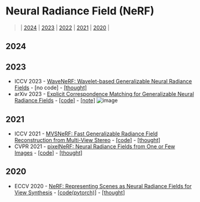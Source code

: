 # Neural Radiance Field (NeRF)

> | [2024](#2024) | [2023](#2023) | [2022](#2022) | [2021](#2021) | [2020](#2020) |
## 2024

## 2023
- ICCV 2023 - [WaveNeRF: Wavelet-based Generalizable Neural Radiance Fields](https://arxiv.org/abs/2308.04826) - [no code] - [[thought]]()
- arXiv 2023 - [Explicit Correspondence Matching for Generalizable Neural Radiance Fields]() - [[code]](https://github.com/donydchen/matchnerf?tab=readme-ov-file) - [[note]]()
![image](https://github.com/user-attachments/assets/58decac2-733c-4811-aee6-f691c0eb7c6f)


## 2021

- ICCV 2021 - [MVSNeRF: Fast Generalizable Radiance Field Reconstruction from Multi-View Stereo](https://arxiv.org/abs/2103.15595) - [[code]](https://github.com/apchenstu/mvsnerf) - [[thought]]()
- CVPR 2021 - [pixelNeRF: Neural Radiance Fields from One or Few Images](https://arxiv.org/abs/2012.02190) - [[code]](https://github.com/sxyu/pixel-nerf) - [[thought]]()
## 2020
- ECCV 2020 - [NeRF: Representing Scenes as Neural Radiance Fields for View Synthesis](https://arxiv.org/pdf/2003.08934.pdf) - [[code(pytorch)]](https://github.com/yenchenlin/nerf-pytorch) - [[thought]]()
